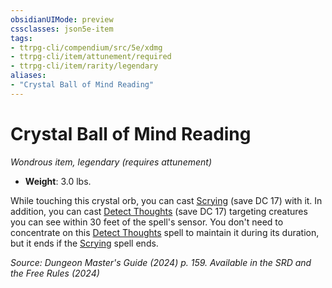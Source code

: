 ```yaml
---
obsidianUIMode: preview
cssclasses: json5e-item
tags:
- ttrpg-cli/compendium/src/5e/xdmg
- ttrpg-cli/item/attunement/required
- ttrpg-cli/item/rarity/legendary
aliases: 
- "Crystal Ball of Mind Reading"
---
```

# Crystal Ball of Mind Reading
*Wondrous item, legendary (requires attunement)*  


- **Weight**: 3.0 lbs.

While touching this crystal orb, you can cast [Scrying](Інструменти%20ДМ/CLI/spells/scrying-xphb.md) (save DC 17) with it. In addition, you can cast [Detect Thoughts](Інструменти%20ДМ/CLI/spells/detect-thoughts-xphb.md) (save DC 17) targeting creatures you can see within 30 feet of the spell's sensor. You don't need to concentrate on this [Detect Thoughts](Інструменти%20ДМ/CLI/spells/detect-thoughts-xphb.md) spell to maintain it during its duration, but it ends if the [Scrying](Інструменти%20ДМ/CLI/spells/scrying-xphb.md) spell ends.

*Source: Dungeon Master's Guide (2024) p. 159. Available in the <span title='Systems Reference Document (5.2)'>SRD</span> and the Free Rules (2024)*